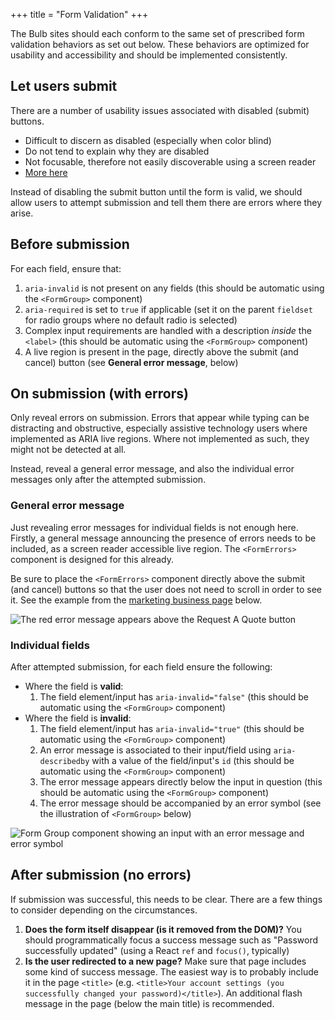+++
title = "Form Validation"
+++

The Bulb sites should each conform to the same set of prescribed form validation behaviors as set out below. These behaviors are optimized for usability and accessibility and should be implemented consistently.

## Let users submit

There are a number of usability issues associated with disabled (submit) buttons.

* Difficult to discern as disabled (especially when color blind)
* Do not tend to explain why they are disabled
* Not focusable, therefore not easily discoverable using a screen reader
* [More here](https://axesslab.com/disabled-buttons-suck/)

Instead of disabling the submit button until the form is valid, we should allow users to attempt submission and tell them there are errors where they arise.

## Before submission

For each field, ensure that:

1. `aria-invalid` is not present on any fields (this should be automatic using the `<FormGroup>` component)
2. `aria-required` is set to `true` if applicable (set it on the parent `fieldset` for radio groups where no default radio is selected)
3. Complex input requirements are handled with a description _inside_ the `<label>` (this should be automatic using the `<FormGroup>` component)
4. A live region is present in the page, directly above the submit (and cancel) button (see **General error message**, below)

## On submission (with errors)

Only reveal errors on submission. Errors that appear while typing can be distracting and obstructive, especially assistive technology users where implemented as ARIA live regions. Where not implemented as such, they might not be detected at all.

Instead, reveal a general error message, and also the individual error messages only after the attempted submission.

### General error message

Just revealing error messages for individual fields is not enough here. Firstly, a general message announcing the presence of errors needs to be included, as a screen reader accessible live region. The `<FormErrors>` component is designed for this already.

Be sure to place the `<FormErrors>` component directly above the submit (and cancel) buttons so that the user does not need to scroll in order to see it. See the example from the [marketing business page]() below.

![The red error message appears above the Request A Quote button](/images/general-error.png)

### Individual fields

After attempted submission, for each field ensure the following:

* Where the field is **valid**:
    1. The field element/input has `aria-invalid="false"` (this should be automatic using the `<FormGroup>` component)
* Where the field is **invalid**:
    1. The field element/input has `aria-invalid="true"` (this should be automatic using the `<FormGroup>` component)
    2. An error message is associated to their input/field using `aria-describedby` with a value of the field/input's `id` (this should be automatic using the `<FormGroup>` component)
    3. The error message appears directly below the input in question (this should be automatic using the `<FormGroup>` component)
    4. The error message should be accompanied by an error symbol (see the illustration of `<FormGroup>` below)

![Form Group component showing an input with an error message and error symbol](/images/form_group_error.png)

## After submission (no errors)

If submission was successful, this needs to be clear. There are a few things to consider depending on the circumstances.

1. **Does the form itself disappear (is it removed from the DOM)?** You should programmatically focus a success message such as "Password successfully updated" (using a React `ref` and `focus()`, typically)
2. **Is the user redirected to a new page?** Make sure that page includes some kind of success message. The easiest way is to probably include it in the page `<title>` (e.g. `<title>Your account settings (you successfully changed your password)</title>`). An additional flash message in the page (below the main title) is recommended.
